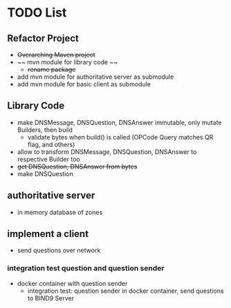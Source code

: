 # TODO List

## Refactor Project
- ~~Overarching Maven project~~
- ~~ mvn module for library code ~~
  - ~~rename package~~
- add mvn module for authoritative server as submodule
- add mvn module for basic client as submodule

## Library Code
- make DNSMessage, DNSQuestion, DNSAnswer immutable, only mutate Builders, then build
  - validate bytes when build() is called (OPCode Query matches QR flag, and others)
- allow to transform DNSMessage, DNSQuestion, DNSAnswer to respective Builder too
- ~~get DNSQuestion, DNSAnswer from bytes~~
- make DNSQuestion


## authoritative server
- in memory database of zones

## implement a client
  - send questions over network
  

### integration test question and question sender
- docker container with question sender
  - integration test: question sender in docker container, send questions to BIND9 Server
  
 


